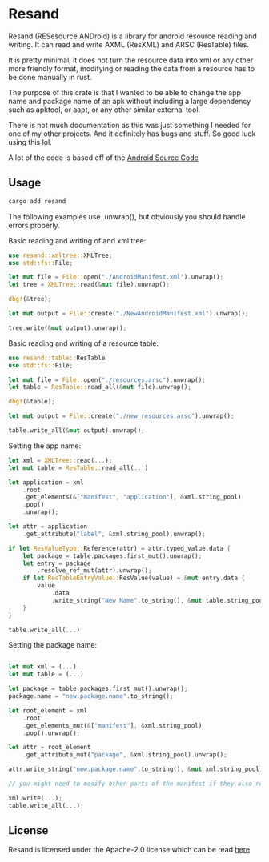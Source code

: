 # Resand

Resand (RESesource ANDroid) is a library for android resource reading and writing. It can read and
write AXML (ResXML) and ARSC (ResTable) files.

It is pretty minimal, it does not turn the resource data into xml or any other more friendly
format, modifying or reading the data from a resource has to be done manually in rust.

The purpose of this crate is that I wanted to be able to change the app name and package name of
an apk without including a large dependency such as apktool, or aapt, or any other similar external
tool.

There is not much documentation as this was just something I needed for one of my other projects.
And it definitely has bugs and stuff. So good luck using this lol.

A lot of the code is based off of the
[Android Source Code](https://android.googlesource.com/platform/frameworks/base/+/master/libs/androidfw/include/androidfw/ResourceTypes.h)

## Usage

```sh
cargo add resand
```

The following examples use .unwrap(), but obviously you should handle errors properly.

Basic reading and writing of and xml tree:

```rust
use resand::xmltree::XMLTree;
use std::fs::File;

let mut file = File::open("./AndroidManifest.xml").unwrap();
let tree = XMLTree::read(&mut file).unwrap();

dbg!(&tree);

let mut output = File::create("./NewAndroidManifest.xml").unwrap();

tree.write(&mut output).unwrap();
```

Basic reading and writing of a resource table:

```rust
use resand::table::ResTable
use std::fs::File;

let mut file = File::open("./resources.arsc").unwrap();
let table = ResTable::read_all(&mut file).unwrap();

dbg!(&table);

let mut output = File::create("./new_resources.arsc").unwrap();

table.write_all(&mut output).unwrap();
```

Setting the app name:

```rust
let xml = XMLTree::read(...);
let mut table = ResTable::read_all(...)

let application = xml
    .root
    .get_elements(&["manifest", "application"], &xml.string_pool)
    .pop()
    .unwrap();

let attr = application
    .get_attribute("label", &xml.string_pool).unwrap();

if let ResValueType::Reference(attr) = attr.typed_value.data {
    let package = table.packages.first_mut().unwrap();
    let entry = package
        .resolve_ref_mut(attr).unwrap();
    if let ResTableEntryValue::ResValue(value) = &mut entry.data {
        value
            .data
            .write_string("New Name".to_string(), &mut table.string_pool);
    }
}

table.write_all(...)
```

Setting the package name:

```rust

let mut xml = (...)
let mut table = (...)

let package = table.packages.first_mut().unwrap();
package.name = "new.package.name".to_string();

let root_element = xml
    .root
    .get_elements_mut(&["manifest"], &xml.string_pool)
    .pop().unwrap();

let attr = root_element
    .get_attribute_mut("package", &xml.string_pool).unwrap();

attr.write_string("new.package.name".to_string(), &mut xml.string_pool);

// you might need to modify other parts of the manifest if they also refer to the package name

xml.write(...);
table.write_all(...);

```

## License

Resand is licensed under the Apache-2.0 license which can be read [here](./LICENSE)

